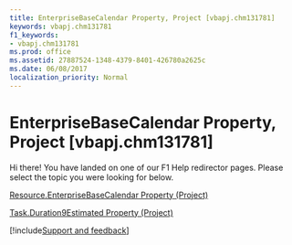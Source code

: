 ```yaml
---
title: EnterpriseBaseCalendar Property, Project [vbapj.chm131781]
keywords: vbapj.chm131781
f1_keywords:
- vbapj.chm131781
ms.prod: office
ms.assetid: 27887524-1348-4379-8401-426780a2625c
ms.date: 06/08/2017
localization_priority: Normal
---
```



# EnterpriseBaseCalendar Property, Project [vbapj.chm131781]

Hi there! You have landed on one of our F1 Help redirector pages. Please select the topic you were looking for below.

[Resource.EnterpriseBaseCalendar Property (Project)](https://msdn.microsoft.com/library/ca731acc-c507-c329-adb8-0aacc975bedf%28Office.15%29.aspx)

[Task.Duration9Estimated Property (Project)](https://msdn.microsoft.com/library/faefb7e1-c308-755d-6905-a0aa7cfc6aea%28Office.15%29.aspx)

[!include[Support and feedback](~/includes/feedback-boilerplate.md)]